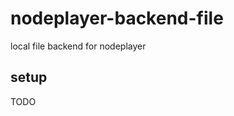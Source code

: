 nodeplayer-backend-file
=======================

local file backend for nodeplayer

setup
-----

TODO
